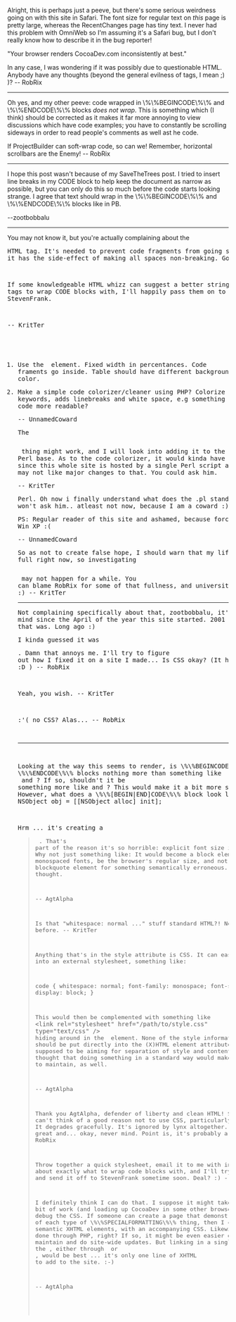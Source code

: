 Alright, this is perhaps just a peeve, but there's some serious weirdness going on with this site in Safari. The font size for regular text on *this* page is pretty large, whereas the RecentChanges page has tiny text. I never had this problem with OmniWeb so I'm assuming it's a Safari bug, but I don't really know how to describe it in the bug reporter!

"Your browser renders CocoaDev.com inconsistently at best."

In any case, I was wondering if it was possibly due to questionable HTML. Anybody have any thoughts (beyond the general evilness of <FONT> tags, I mean ;) )? -- RobRix

----

Oh yes, and my other peeve: code wrapped in \\%\\%BEGINCODE\\%\\% and \\%\\%ENDCODE\\%\\% blocks *does not wrap*. This is something which (I think) should be corrected as it makes it far more annoying to view discussions which have code examples; you have to constantly be scrolling sideways in order to read people's comments as well ast he code.

If ProjectBuilder can soft-wrap code, so can we! Remember, horizontal scrollbars are the Enemy! -- RobRix

----

I hope this post wasn't because of my SaveTheTrees post. I tried to insert line breaks in my CODE block to help keep the document as narrow as possible, but you can only do this so much before the code starts looking strange. I agree that text should wrap in the \\%\\%BEGINCODE\\%\\% and \\%\\%ENDCODE\\%\\% blocks like in PB. 

--zootbobbalu

----

You may not know it, but you're actually complaining about the <pre> HTML tag. It's needed to prevent code fragments from going spazzo, but it has the side-effect of making all spaces non-breaking. Go figure.

If some knowledgeable HTML whizz can suggest a better string of HTML tags to wrap CODE blocks with, I'll happily pass them on to StevenFrank.

-- KritTer

1. Use the <table> element. Fixed width in percentances. Code framents go inside. Table should have different background color.

2. Make a simple code colorizer/cleaner using PHP? Colorize keywords, adds linebreaks and white space, e.g something that makes the code more readable?

-- UnnamedCoward

The <table> thing might work, and I will look into adding it to the Perl base. As to the code colorizer, it would kinda have to be in Perl since this whole site is hosted by a single Perl script and StevenFrank may not like major changes to that. You could ask him.

-- KritTer

Perl. Oh now i finally understand what does the .pl stand for. I won't ask him.. atleast not now, because I am a coward :)

PS: Regular reader of this site and ashamed, because forced to use Win XP :(

-- UnnamedCoward

So as not to create false hope, I should warn that my life is rather full right now, so investigating <table> may not happen for a while. You can blame RobRix for some of that fullness, and university for the rest :) -- KritTer

----

Not complaining specifically about that, zootbobbalu, it's been on my mind since the April of the year this site started. 2001 or whenever that was. Long ago :)

I kinda guessed it was <pre>. Damn that annoys me. I'll try to figure out how I fixed it on a site I made... Is CSS okay? (It had better be! :D ) -- RobRix

Yeah, you wish. -- KritTer

:'( no CSS? Alas... -- RobRix

----

Looking at the way this seems to render, is \\%\\%BEGINCODE\\%\\% and \\%\\%ENDCODE\\%\\% blocks nothing more than something like <span style="whitespace: pre;"> and </span>?  If so, shouldn't it be something more like      and ?  This would make it a bit more semantic.  However, what does a \\%\\%[BEGIN|END]CODE\\%\\% block look like anyway?:     NSObject obj = [[NSObject alloc] init];

Hrm ... it's creating a <blockquote><pre>    <font size="3">.  That's part of the reason it's so horrible: explicit font size in a code-block.  Why not just something like:       It would become a block element, have monospaced fonts, be the browser's regular size, and not use a blockquote element for something semantically erroneous.  Just a thought.

-- AgtAlpha

Is that "whitespace: normal ..." stuff standard HTML?! Never seen it before. -- KritTer

Anything that's in the style attribute is CSS.  It can easy be pulled into an external stylesheet, something like:
    
code {
  whitespace: normal;
  font-family: monospace;
  font-size: normal;
  display: block;
}

This would then be complemented with something like `<link rel="stylesheet" href="/path/to/style.css" type="text/css" />` hiding around in the <head> element.  None of the style information should be put directly into the (X)HTML element attributes.  Aren't we supposed to be aiming for separation of style and content?  It's just my thought that doing something in a standard way would make it far easier to maintain, as well.

-- AgtAlpha

Thank you AgtAlpha, defender of liberty and clean HTML! Seriously, I can't think of a good reason not to use CSS, particularly in this site. It degrades gracefully. It's ignored by lynx altogether. It's insanely great and... okay, never mind. Point is, it's probably a good idea. -- RobRix

Throw together a quick stylesheet, email it to me with instructions about exactly what to wrap code blocks with, and I'll try to hook it in and send it off to StevenFrank sometime soon. Deal? :) -- KritTer

I definitely think I can do that.  I suppose it might take a little bit of work (and loading up CocoaDev in some other browsers) to test and debug the CSS.  If someone can create a page that demonstrates an example of each type of \\%\\%SPECIALFORMATTING\\%\\% thing, then I can map them to semantic XHTML elements, with an accompanying CSS.  Likewise, this is all done through PHP, right?  If so, it might be even easier down the road to maintain and do site-wide updates.  But linking in a single stylesheet in the <head>, either through <link rel="stylesheet" /> or <style>@import();</style>, would be best ... it's only one line of XHTML to add to the site. :-)

-- AgtAlpha
